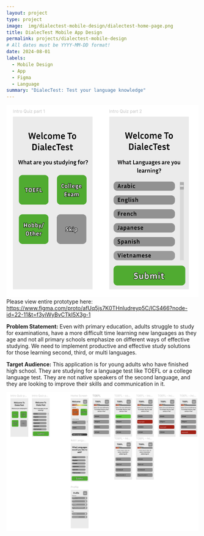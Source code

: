 ```yaml
---
layout: project
type: project
image:  img/dialectest-mobile-design/dialectest-home-page.png
title: DialecTest Mobile App Design
permalink: projects/dialectest-mobile-design
# All dates must be YYYY-MM-DD format!
date: 2024-08-01
labels:
  - Mobile Design
  - App
  - Figma
  - Language
summary: "DialecTest: Test your language knowledge"
---
```


<div class="text-center p-4">
  <img width="600px" src="../img/dialectest-mobile-design/dialectest-home-page.png" class="img-thumbnail" >
</div>
Please view entire prototype here: <a href="https://www.figma.com/proto/afUq5js7K0THnludreyp5C/ICS466?node-id=22-11&t=f3yiWyBvCTkI5X3g-1" target="_blank">https://www.figma.com/proto/afUq5js7K0THnludreyp5C/ICS466?node-id=22-11&t=f3yiWyBvCTkI5X3g-1</a>


<b> Problem Statement:</b> Even with primary education, adults struggle to study for examinations, have a more difficult time learning new languages as they age and not all primary schools emphasize on different ways of effective studying. We need to implement productive and effective study solutions for those learning second, third, or multi languages.

<b>Target Audience:</b> This application is for young adults who have finished high school. They are studying for a language test like TOEFL or a college language test. They are not native speakers of the second language, and they are looking to improve their skills and communication in it.

<div class="text-center p-4">
  <img width="1200px" src="../img/dialectest-mobile-design/dialectest-overview.png" class="img-thumbnail" >
</div>
<br>
<br>
<br>
